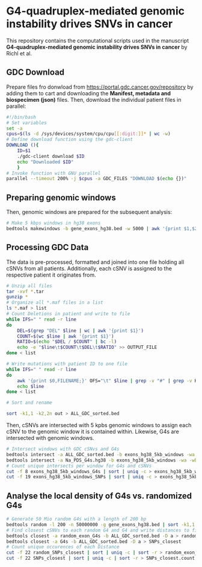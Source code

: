 # G4-quadruplex-mediated genomic instability drives SNVs in cancer
This repository contains the computational scripts used in the manuscript **G4-quadruplex-mediated genomic instability drives SNVs in cancer** by Richl et al. 


## GDC Download
Prepare files fro donwload from https://portal.gdc.cancer.gov/repository by adding them to cart and downloading the **Manifest, metadata and biospecimen (json)** files. Then, download the individual patient files in parallel: 
```bash
#!/bin/bash
# Set variables
set -a
cpus=$(ls -d /sys/devices/system/cpu/cpu[[:digit:]]* | wc -w)
# Define download function using the gdc-client
DOWNLOAD (){
    ID=$1
    ./gdc-client download $ID
    echo "Downloaded $ID"
    }
# Invoke function with GNU parallel
parallel --timeout 200% -j $cpus -a GDC_FILES "DOWNLOAD $(echo {})"
```
## Preparing genomic windows
Then, genomic windows are prepared for the subsequent analysis: 
```bash
# Make 5 kbps windows in hg38 exons
bedtools makewindows -b gene_exons_hg38.bed -w 5000 | awk '{print $1,$2,$3,NR}' OFS="\t" > exons_hg38_5kb_windows
```
## Processing GDC Data 
The data is pre-processed, formatted and joined into one file holding all cSNVs from all patients. Additionally, each cSNV is assigned to the respective patient it originates from. 


```bash
# Unzip all files
tar -xvf *.tar 
gunzip *
# Organize all *.maf files in a list
ls *.maf > list
# Count Deletions in patient and write to file
while IFS=" " read -r line
do 
    DEL=$(grep "DEL" $line | wc | awk '{print $1}')
    COUNT=$(wc $line | awk '{print $1}')
    RATIO=$(echo "$DEL / $COUNT" | bc -l)
    echo -e "$line\t$COUNT\t$DEL\t$RATIO" >> OUTPUT_FILE
done < list

# Write mutations with patient ID to one file
while IFS=" " read -r line
do 
    awk '{print $0,FILENAME;}' OFS="\t" $line | grep -v "#" | grep -v Hugo >> out
    echo $line
done < list

# Sort and rename

sort -k1,1 -k2,2n out > ALL_GDC_sorted.bed

```
Then, cSNVs are intersected with 5 kpbs genomic windows to assign each cSNV to the genomic window it is contained within. Likewise, G4s are intersected with genomic windows. 
```bash
# Intersect windows with GDC cSNvs and G4s
bedtools intersect -a ALL_GDC_sorted.bed -b exons_hg38_5kb_windows -wa -wb > exons_hg38_5kb_windows_cSNVs
bedtools intersect -a Na_PDS_G4s.hg38 -b exons_hg38_5kb_windows -wa -wb > exons_hg38_5kb_windows_G4s
# Count unique intersects per window for G4s and cSNVs
cut -f 8 exons_hg38_5kb_windows_G4s | sort | uniq -c > exons_hg38_5kb_windows_G4s.count
cut -f 19 exons_hg38_5kb_windows_SNPs | sort | uniq -c > exons_hg38_5kb_windows_SNPs.count

```
## Analyse the local density of G4s vs. randomized G4s 
```bash
# Generate 50 Mio random G4s with a length of 200 bp
bedtools random -l 200 -n 50000000 -g gene_exons_hg38.bed | sort -k1,1 -k2,2n > random_exon_G4s
# Find closest cSNVs to each random G4 and G4 and write distances to file
bedtools closest -a random_exon_G4s -b ALL_GDC_sorted.bed -D a > random_exon_SNPs_closest
bedtools closest -a G4s -b ALL_GDC_sorted.bed -D a > SNPs_closest
# Count unique occurences of each Distance
cut -f 22 random_SNPs_closest | sort | uniq -c | sort -r > random_exon_SNPs_closest.count
cut -f 22 SNPs_closest | sort | uniq -c | sort -r > SNPs_closest.count
```
